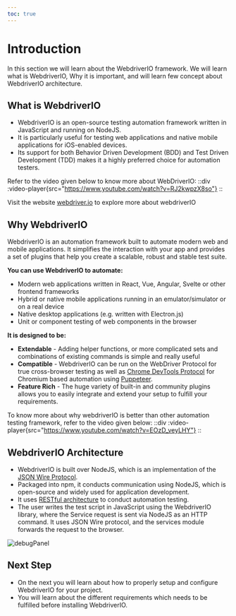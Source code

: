 ```yaml
---
toc: true
---
```


# Introduction
In this section we will learn about the WebdriverIO framework. We will learn what is WebdriverIO, Why it is important, and will learn few concept about WebdriverIO architecture.

## What is WebdriverIO
- WebdriverIO is an open-source testing automation framework written in JavaScript and running on NodeJS. 
- It is particularly useful for testing web applications and native mobile applications for iOS-enabled devices. 
- Its support for both Behavior Driven Development (BDD) and Test Driven Development (TDD) makes it a highly preferred choice for automation testers.

Refer to the video given below to know more about WebDriverIO:
::div
:video-player{src="https://www.youtube.com/watch?v=RJ2kwpzX8so"}
::

Visit the website [webdriver.io](https://webdriver.io/) to explore more about webdriverIO



## Why WebdriverIO

WebdriverIO is an automation framework built to automate modern web and mobile applications. It simplifies the interaction with your app and provides a set of plugins that help you create a scalable, robust and stable test suite.

**You can use WebdriverIO to automate:**

- Modern web applications written in React, Vue, Angular, Svelte or other frontend frameworks
- Hybrid or native mobile applications running in an emulator/simulator or on a real device
- Native desktop applications (e.g. written with Electron.js)
- Unit or component testing of web components in the browser


**It is designed to be:**

- **Extendable** - Adding helper functions, or more complicated sets and combinations of existing commands is simple and really useful
- **Compatible** - WebdriverIO can be run on the WebDriver Protocol for true cross-browser testing as well as [Chrome DevTools Protocol](https://chromedevtools.github.io/devtools-protocol/) for Chromium based automation using [Puppeteer](https://pptr.dev/).
- **Feature Rich** - The huge variety of built-in and community plugins allows you to easily integrate and extend your setup to fulfill your requirements.

To know more about why webdriverIO is better than other automation testing framework, refer to the video given below:
::div
:video-player{src="https://www.youtube.com/watch?v=EOzD_veyLHY"}
::


## WebdriverIO Architecture
- WebdriverIO is built over NodeJS, which is an implementation of the [JSON Wire Protocol](https://webdriver.io/docs/api/jsonwp/). 
- Packaged into npm, it conducts communication using NodeJS, which is open-source and widely used for application development. 
- It uses [RESTful architecture](https://webdriver.io/docs/api/jsonwp/) to conduct automation testing.
- The user writes the test script in JavaScript using the WebdriverIO library, where the Service request is sent via NodeJS as an HTTP command. It uses JSON Wire protocol, and the services module forwards the request to the browser.

![debugPanel](/images/WebdriverIO/Introduction/wdioArchitecture.png)


## Next Step
- On the next you will learn about how to properly setup and configure WebdriverIO for your project.
- You will learn about the different requirements which needs to be fulfilled before installing WebdriverIO.